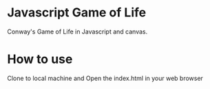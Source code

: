 # Javascript Game of Life
Conway's Game of Life in Javascript and canvas.

# How to use
Clone to local machine and Open the index.html in your web browser
